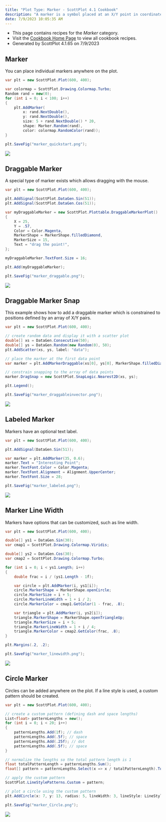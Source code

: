 ```yaml
---
title: "Plot Type: Marker - ScottPlot 4.1 Cookbook"
description: "A marker is a symbol placed at an X/Y point in coordinate space."
date: 7/9/2023 10:05:35 AM
---
```


* This page contains recipes for the _Marker_ category.
* Visit the [Cookbook Home Page](../../) to view all cookbook recipes.
* Generated by ScottPlot 4.1.65 on 7/9/2023
## Marker

You can place individual markers anywhere on the plot. 

```cs
var plt = new ScottPlot.Plot(600, 400);

var colormap = ScottPlot.Drawing.Colormap.Turbo;
Random rand = new(0);
for (int i = 0; i < 100; i++)
{
    plt.AddMarker(
        x: rand.NextDouble(),
        y: rand.NextDouble(),
        size: 5 + rand.NextDouble() * 20,
        shape: Marker.Random(rand),
        color: colormap.RandomColor(rand));
}

plt.SaveFig("marker_quickstart.png");
```

<img src='../../images/marker_quickstart.png' class='d-block mx-auto my-5' />


## Draggable Marker

A special type of marker exists which allows dragging with the mouse.

```cs
var plt = new ScottPlot.Plot(600, 400);

plt.AddSignal(ScottPlot.DataGen.Sin(51));
plt.AddSignal(ScottPlot.DataGen.Cos(51));

var myDraggableMarker = new ScottPlot.Plottable.DraggableMarkerPlot()
{
    X = 25,
    Y = .57,
    Color = Color.Magenta,
    MarkerShape = MarkerShape.filledDiamond,
    MarkerSize = 15,
    Text = "drag the point!",
};

myDraggableMarker.TextFont.Size = 16;

plt.Add(myDraggableMarker);

plt.SaveFig("marker_draggable.png");
```

<img src='../../images/marker_draggable.png' class='d-block mx-auto my-5' />


## Draggable Marker Snap

This example shows how to add a draggable marker which is constrained to positions defined by an array of X/Y pairs.

```cs
var plt = new ScottPlot.Plot(600, 400);

// create random data and display it with a scatter plot
double[] xs = DataGen.Consecutive(50);
double[] ys = DataGen.Random(new Random(0), 50);
plt.AddScatter(xs, ys, label: "data");

// place the marker at the first data point
var marker = plt.AddMarkerDraggable(xs[0], ys[0], MarkerShape.filledDiamond, 15, Color.Magenta);

// constrain snapping to the array of data points
marker.DragSnap = new ScottPlot.SnapLogic.Nearest2D(xs, ys);

plt.Legend();

plt.SaveFig("marker_draggableinvector.png");
```

<img src='../../images/marker_draggableinvector.png' class='d-block mx-auto my-5' />


## Labeled Marker

Markers have an optional text label.

```cs
var plt = new ScottPlot.Plot(600, 400);

plt.AddSignal(DataGen.Sin(51));

var marker = plt.AddMarker(35, 0.6);
marker.Text = "Interesting Point";
marker.TextFont.Color = Color.Magenta;
marker.TextFont.Alignment = Alignment.UpperCenter;
marker.TextFont.Size = 28;

plt.SaveFig("marker_labeled.png");
```

<img src='../../images/marker_labeled.png' class='d-block mx-auto my-5' />


## Marker Line Width

Markers have options that can be customized, such as line width.

```cs
var plt = new ScottPlot.Plot(600, 400);

double[] ys1 = DataGen.Sin(30);
var cmap1 = ScottPlot.Drawing.Colormap.Viridis;

double[] ys2 = DataGen.Cos(30);
var cmap2 = ScottPlot.Drawing.Colormap.Turbo;

for (int i = 0; i < ys1.Length; i++)
{
    double frac = i / (ys1.Length - 1f);

    var circle = plt.AddMarker(i, ys1[i]);
    circle.MarkerShape = MarkerShape.openCircle;
    circle.MarkerSize = i + 5;
    circle.MarkerLineWidth = 1 + i / 2;
    circle.MarkerColor = cmap1.GetColor(1 - frac, .8);

    var triangle = plt.AddMarker(i, ys2[i]);
    triangle.MarkerShape = MarkerShape.openTriangleUp;
    triangle.MarkerSize = i + 5;
    triangle.MarkerLineWidth = 1 + i / 4;
    triangle.MarkerColor = cmap2.GetColor(frac, .8);
}

plt.Margins(.2, .2);

plt.SaveFig("marker_linewidth.png");
```

<img src='../../images/marker_linewidth.png' class='d-block mx-auto my-5' />


## Circle Marker

Circles can be added anywhere on the plot. If a line style is used, a custom pattern should be created.

```cs
var plt = new ScottPlot.Plot(600, 400);

// create a custom pattern (defining dash and space lengths)
List<float> patternLengths = new();
for (int i = 0; i < 20; i++)
{
    patternLengths.Add(1f); // dash
    patternLengths.Add(.5f); // space
    patternLengths.Add(.25f); // dot
    patternLengths.Add(.5f); // space
}

// normalize the lengths so the total pattern length is 1
float totalPatternLength = patternLengths.Sum();
float[] pattern = patternLengths.Select(x => x / totalPatternLength).ToArray();

// apply the custom pattern
ScottPlot.LineStylePatterns.Custom = pattern;

// plot a circle using the custom pattern
plt.AddCircle(x: 7, y: 13, radius: 5, lineWidth: 3, lineStyle: LineStyle.Custom);

plt.SaveFig("marker_Circle.png");
```

<img src='../../images/marker_circle.png' class='d-block mx-auto my-5' />



